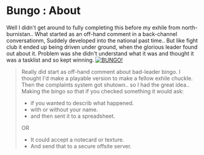 # Bungo : About

Well I didn't get around to fully completing this before my exhile from north-burnistan.. 
What started as an off-hand comment in a back-channel conversationm, Suddely developed into the national past time.. 
But like fight club it ended up being driven under ground, when the glorious leader found out about it.
Problem was she didn't understand what it was and thought it was a tasklist and so kept winning. 
[![BUNGO!](https://i.gyazo.com/a63ff9f6dc395658a795e1185b284ae8.jpg)](https://i.gyazo.com/ab100c8e9383000372cb389e5c4e768a.mp4)


> Really did start as off-hand comment about bad-leader bingo.
> I thought I'd make a playable version to make a fellow exhile chuckle.
> Then the complaints system got shutown.. so I had the great idea..
> Making the bingo so that if you checked something it would ask:
>  * if you wanted to describ what happened.
>  * with or without your name.
>  * and then sent it to a spreadsheet.
>
> OR
>  * It could accept a notecard or texture.
>  * And send that to a secure offsite server.


